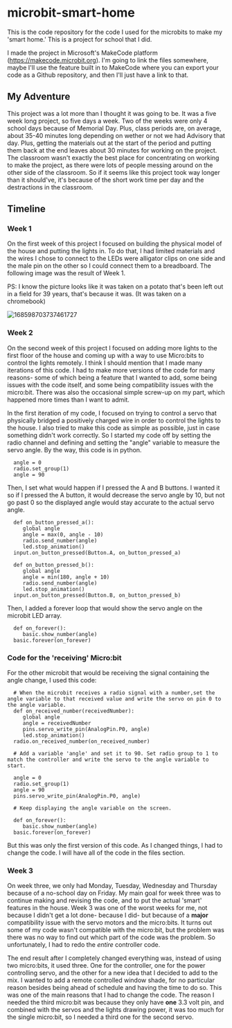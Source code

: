 # microbit-smart-home
This is the code repository for the code I used for the microbits to make my 'smart home.' This is a project for school that I did.

I made the project in Microsoft's MakeCode platform (https://makecode.microbit.org). I'm going to link the files somewhere, maybe I'll use the feature built in to MakeCode where you can export your code as a Github repository, and then I'll just have a link to that.

## **My Adventure**

This project was a lot more than I thought it was going to be. It was a five week long project, so five days a week. Two of the weeks were only 4 school days because of Memorial Day. Plus, class periods are, on average, about 35-40 minutes long depending on wether or not we had Advisory that day. Plus, getting the materials out at the start of the period and putting them back at the end leaves about 30 minutes for working on the project. The classroom wasn't exactly the best place for concentrating on working to make the project, as there were lots of people messing around on the other side of the classroom. So if it seems like this project took way longer than it should've, it's because of the short work time per day and the destractions in the classroom.

## **Timeline**

   ### Week 1
   
   On the first week of this project I focused on building the physical model of the house and putting the lights in. To do that, I had limited materials and the wires I chose to connect to the LEDs were alligator clips on one side and the male pin on the other so I could connect them to a breadboard. The following image was the result of Week 1. 
  
  PS: I know the picture looks like it was taken on a potato that's been left out in a field for 39 years, that's because it was. (It was taken on a chromebook)

  
![168598703737461727](https://github.com/microb1t/microbit-model-smart-home/assets/125515183/7640dbbe-2bd6-429d-8719-7a1c7ff67059)

 ### Week 2
 
 On the second week of this project I focused on adding more lights to the first floor of the house and coming up with a way to use Micro:bits to control the lights remotely. I think I should mention that I made many iterations of this code. I had to make more versions of the code for many reasons- some of which being a feature that I wanted to add, some being issues with the code itself, and some being compatibility issues with the micro:bit. There was also the occasional simple screw-up on my part, which happened more times than I want to admit.
 
 In the first iteration of my code, I focused on trying to control a servo that physically bridged a positively charged wire in order to control the lights to the house. I also tried to make this code as simple as possible, just in case something didn't work correctly. So I started my code off by setting the radio channel and defining and setting the "angle" variable to measure the servo angle. By the way, this code is in python.
 
      angle = 0
      radio.set_group(1)
      angle = 90 
  
Then, I set what would happen if I pressed the A and B buttons. I wanted it so if I pressed the A button, it would decrease the servo angle by 10, but not go past 0 so the displayed angle would stay accurate to the actual servo angle.

      def on_button_pressed_a():
         global angle
         angle = max(0, angle - 10)
         radio.send_number(angle)
         led.stop_animation()
      input.on_button_pressed(Button.A, on_button_pressed_a)
      
      def on_button_pressed_b():
         global angle
         angle = min(180, angle + 10)
         radio.send_number(angle)
         led.stop_animation()
      input.on_button_pressed(Button.B, on_button_pressed_b)
      
Then, I added a forever loop that would show the servo angle on the microbit LED array.
      
      def on_forever():
         basic.show_number(angle)
      basic.forever(on_forever)

### Code for the 'receiving' Micro:bit

For the other microbit that would be receiving the signal containing the angle change, I used this code:

      # When the microbit receives a radio signal with a number,set the angle variable to that received value and write the servo on pin 0 to the angle variable.
      def on_received_number(receivedNumber):
         global angle
         angle = receivedNumber
         pins.servo_write_pin(AnalogPin.P0, angle)
         led.stop_animation()
      radio.on_received_number(on_received_number)
      
      # Add a variable 'angle' and set it to 90. Set radio group to 1 to match the controller and write the servo to the angle variable to start.
      
      angle = 0
      radio.set_group(1)
      angle = 90
      pins.servo_write_pin(AnalogPin.P0, angle)

      # Keep displaying the angle variable on the screen.

      def on_forever():
         basic.show_number(angle)
      basic.forever(on_forever)
      
But this was only the first version of this code. As I changed things, I had to change the code. I will have all of the code in the files section.
           
### Week 3

On week three, we only had Monday, Tuesday, Wednesday and Thursday because of a no-school day on Friday. My main goal for week three was to continue making and revising the code, and to put the actual 'smart' features in the house. Week 3 was one of the worst weeks for me, not because I didn't get a lot done- because I did- but because of a **major** compatibility issue with the servo motors and the micro:bits. It turns out some of my code wasn't compatible with the micro:bit, but the problem was there was no way to find out which part of the code was the problem. So unfortunately, I had to redo the _entire_ controller code.

The end result after I completely changed everything was, instead of using two micro:bits, it used three. One for the controller, one for the power controlling servo, and the other for a new idea that I decided to add to the mix. I wanted to add a remote controlled window shade, for no particular reason besides being ahead of schedule and having the time to do so. This was one of the main reasons that I had to change the code. The reason I needed the third micro:bit was because they only have **one** 3.3 volt pin, and combined with the servos and the lights drawing power, it was too much for the single micro:bit, so I needed a third one for the second servo.

      
      
